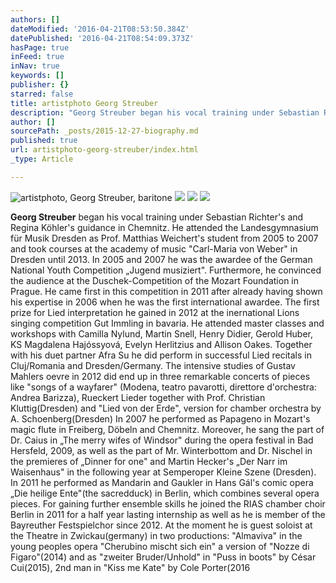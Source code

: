```yaml
---
authors: []
dateModified: '2016-04-21T08:53:50.384Z'
datePublished: '2016-04-21T08:54:09.373Z'
hasPage: true
inFeed: true
inNav: true
keywords: []
publisher: {}
starred: false
title: artistphoto Georg Streuber
description: "Georg Streuber began his vocal training under Sebastian Richter's and Regina Köhler's guidance in Chemnitz. He attended the Landesgymnasium für Musik Dresden as Prof. Matthias Weichert's student from 2005 to 2007 and took courses at the academy of music \"Carl-Maria von Weber\" in Dresden until 2013. In 2005 and 2007 he was the awardee of the German National Youth Competition „Jugend musiziert“. Furthermore, he convinced the audience at the Duschek-Competition of the Mozart Foundation in Prague. He came first in this competition in 2011 after already having shown his expertise in 2006 when he was the first international awardee. The first prize for Lied interpretation he gained in 2012 at the inernational Lions singing competition Gut Immling in bavaria. He attended master classes and workshops with Camilla Nylund, Martin Snell, Henry Didier, Gerold Huber, KS Magdalena Hajóssyová, Evelyn Herlitzius and Allison Oakes. Together with his duet partner Afra Su he did perform in successful Lied recitals in Cluj/Romania and Dresden/Germany. The intensive studies of Gustav Mahlers oevre in 2012 did end up in three remarkable concerts of pieces like \"songs of a wayfarer\" (Modena, teatro pavarotti, direttore d'orchestra: Andrea Barizza), Rueckert Lieder together with Prof. Christian Kluttig(Dresden) and \"Lied von der Erde\", version for chamber orchestra by A. Schoenberg(Dresden) In 2007 he performed as Papageno in Mozart‘s magic flute in Freiberg, Döbeln and Chemnitz. Moreover, he sang the part of Dr. Caius in „The merry wifes of Windsor“ during the opera festival in Bad Hersfeld, 2009, as well as the part of Mr. Winterbottom and Dr. Nischel in the premieres of „Dinner for one“ and Martin Hecker‘s „Der Narr im Waisenhaus“ in the following year at Semperoper Kleine Szene (Dresden). In 2011 he performed as Mandarin and Gaukler in Hans Gál‘s comic opera „Die heilige Ente“(the sacredduck) in Berlin, which combines several opera pieces. For gaining further ensemble skills he joined the RIAS chamber choir Berlin in 2011 for a half year lasting internship as well as he is member of the Bayreuther Festspielchor since 2012. At the moment he is guest soloist at the Theatre in Zwickau(germany) in two productions: \"Almaviva\" in the young peoples opera \"Cherubino mischt sich ein\" a version of \"Nozze di Figaro\"(2014) and as \"zweiter Bruder/Unhold\" in \"Puss in boots\" by César Cui(2015), 2nd man in \"Kiss me Kate\" by Cole Porter(2016"
author: []
sourcePath: _posts/2015-12-27-biography.md
published: true
url: artistphoto-georg-streuber/index.html
_type: Article

---
```

![artistphoto, Georg Streuber, baritone](https://the-grid-user-content.s3-us-west-2.amazonaws.com/8dfc0db8-7cb5-4a5d-a64b-677a566c56ae.jpg)
![](https://the-grid-user-content.s3-us-west-2.amazonaws.com/98af79c2-ef2e-4cfc-936a-6b9fd6a25c0f.jpg)
![](https://the-grid-user-content.s3-us-west-2.amazonaws.com/28c43543-b80a-48ce-a0bb-4fa944f36cef.jpg)
![](https://the-grid-user-content.s3-us-west-2.amazonaws.com/54f9f611-2746-4ba8-8866-3c222cbf9fbb.jpg)

**Georg Streuber** began his vocal training under Sebastian Richter's and Regina Köhler's guidance in Chemnitz. He attended the Landesgymnasium für Musik Dresden as Prof. Matthias Weichert's student from 2005 to 2007 and took courses at the academy of music "Carl-Maria von Weber" in Dresden until 2013\. In 2005 and 2007 he was the awardee of the German National Youth Competition „Jugend musiziert". Furthermore, he convinced the audience at the Duschek-Competition of the Mozart Foundation in Prague. He came first in this competition in 2011 after already having shown his expertise in 2006 when he was the first international awardee. The first prize for Lied interpretation he gained in 2012 at the inernational Lions singing competition Gut Immling in bavaria. He attended master classes and workshops with Camilla Nylund, Martin Snell, Henry Didier, Gerold Huber, KS Magdalena Hajóssyová, Evelyn Herlitzius and Allison Oakes. Together with his duet partner Afra Su he did perform in successful Lied recitals in Cluj/Romania and Dresden/Germany. The intensive studies of Gustav Mahlers oevre in 2012 did end up in three remarkable concerts of pieces like "songs of a wayfarer" (Modena, teatro pavarotti, direttore d'orchestra: Andrea Barizza), Rueckert Lieder together with Prof. Christian Kluttig(Dresden) and "Lied von der Erde", version for chamber orchestra by A. Schoenberg(Dresden) In 2007 he performed as Papageno in Mozart's magic flute in Freiberg, Döbeln and Chemnitz. Moreover, he sang the part of Dr. Caius in „The merry wifes of Windsor" during the opera festival in Bad Hersfeld, 2009, as well as the part of Mr. Winterbottom and Dr. Nischel in the premieres of „Dinner for one" and Martin Hecker's „Der Narr im Waisenhaus" in the following year at Semperoper Kleine Szene (Dresden). In 2011 he performed as Mandarin and Gaukler in Hans Gál's comic opera „Die heilige Ente"(the sacredduck) in Berlin, which combines several opera pieces. For gaining further ensemble skills he joined the RIAS chamber choir Berlin in 2011 for a half year lasting internship as well as he is member of the Bayreuther Festspielchor since 2012\. At the moment he is guest soloist at the Theatre in Zwickau(germany) in two productions: "Almaviva" in the young peoples opera "Cherubino mischt sich ein" a version of "Nozze di Figaro"(2014) and as "zweiter Bruder/Unhold" in "Puss in boots" by César Cui(2015), 2nd man in "Kiss me Kate" by Cole Porter(2016